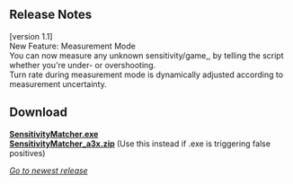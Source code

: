 ## Release Notes

[version 1.1] \
New Feature: Measurement Mode\
You can now measure any unknown sensitivity/game,, by telling the script whether you're under- or overshooting. \
Turn rate during measurement mode is dynamically adjusted according to measurement uncertainty.

## Download

[**SensitivityMatcher.exe**](https://github.com/KovaaK/SensitivityMatcher/releases/download/1.1/SensitivityMatcher.exe) \
[**SensitivityMatcher_a3x.zip**](https://github.com/KovaaK/SensitivityMatcher/releases/download/1.1/SensitivityMatcher_a3x.zip) (Use this instead if .exe is triggering false positives)

[_Go to newest release_](https://github.com/KovaaK/SensitivityMatcher/releases)
